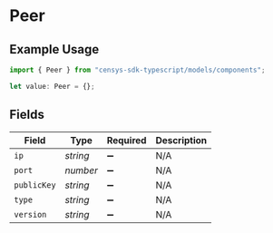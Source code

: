 # Peer

## Example Usage

```typescript
import { Peer } from "censys-sdk-typescript/models/components";

let value: Peer = {};
```

## Fields

| Field              | Type               | Required           | Description        |
| ------------------ | ------------------ | ------------------ | ------------------ |
| `ip`               | *string*           | :heavy_minus_sign: | N/A                |
| `port`             | *number*           | :heavy_minus_sign: | N/A                |
| `publicKey`        | *string*           | :heavy_minus_sign: | N/A                |
| `type`             | *string*           | :heavy_minus_sign: | N/A                |
| `version`          | *string*           | :heavy_minus_sign: | N/A                |